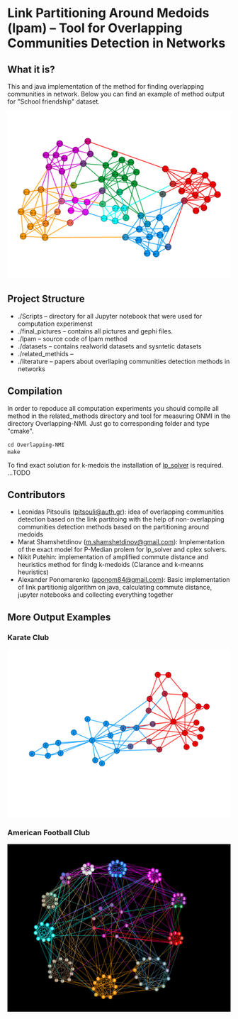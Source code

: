 # Link Partitioning Around Medoids (lpam) – Tool for Overlapping Communities Detection in Networks

## What it is? ##

This and java implementation of the method for finding overlapping communities  in network.
Below you can find an example of method output for "School friendship" dataset.

[//]: # (https://github.com/aponom84/lpam-clustering/blob/master/final_pictures/school-2_ACM_pmp_7_out.png)

![school friendship](final_pictures/school-2_ACM_pmp_7_out.png)



## Project Structure ##
- ./Scripts – directory for all Jupyter notebook that were used for computation experimenst
- ./final_pictures – contains all pictures and gephi files.
- ./lpam – source code of lpam method
- ./datasets – contains realworld datasets and sysntetic datasets 
- ./related_methids – 
- ./literature – papers about overllaping communities detection methods in networks

## Compilation ##
In order to repoduce all computation experiments you should compile all method in the related_methods directory 
and tool for measuring ONMI in the directory Overlapping-NMI. 
Just go to corresponding folder and type "cmake".

```
cd Overlapping-NMI
make
```

To find exact solution for k-medois the installation of [lp_solver](http://lpsolve.sourceforge.net/5.5/) is required.
...TODO

## Contributors ##

* Leonidas Pitsoulis (pitsouli@auth.gr): idea of overlapping communities detection based on the link partitoing with the help of non-overlapping communities detection methods based on the partitioning around medoids
* Marat Shamshetdinov (m.shamshetdinov@gmail.com): Implementation of the exact model for P-Median prolem for lp_solver and cplex solvers.
* Nikit Putehin: implementation of amplified commute distance and heuristics method for findg k-medoids (Clarance and k-meanns heuristics)
* Alexander Ponomarenko (aponom84@gmail.com): Basic implementation of link partitionig algorithm on java, calculating commute distance, jupyter notebooks and collecting everything together

## More Output Examples ##
### Karate Club ###
![Karate Club](https://github.com/aponom84/lpam-clustering/blob/master/final_pictures/karate_ACM_kmd_2_out.png)
### American Football Club ###
![American Fooball Club](https://github.com/aponom84/lpam-clustering/blob/master/final_pictures/footballTSEinput_CM_kmd_12_out.png)
